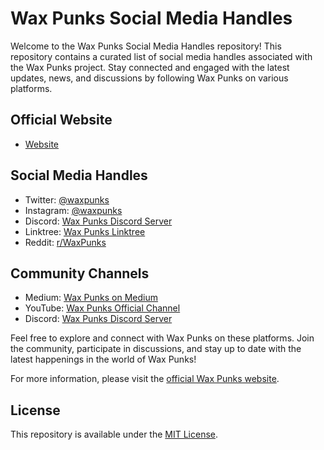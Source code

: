 # Wax Punks Social Media Handles

Welcome to the Wax Punks Social Media Handles repository! This repository contains a curated list of social media handles associated with the Wax Punks project. Stay connected and engaged with the latest updates, news, and discussions by following Wax Punks on various platforms.

## Official Website
- [Website](https://www.waxpunks.io)

## Social Media Handles
- Twitter: [@waxpunks](https://twitter.com/WaxPunksio)
- Instagram: [@waxpunks](https://www.instagram.com/waxpunksio)
- Discord: [Wax Punks Discord Server](https://discord.com/invite/NX5qNtxc)
- Linktree: [Wax Punks Linktree](https://linktr.ee/waxpunks)
- Reddit: [r/WaxPunks](https://www.reddit.com/r/WaxPunks)

## Community Channels
- Medium: [Wax Punks on Medium](https://medium.com/waxpunks)
- YouTube: [Wax Punks Official Channel](https://www.youtube.com/c/waxpunks)
- Discord: [Wax Punks Discord Server](https://discord.com/invite/NX5qNtxc)

Feel free to explore and connect with Wax Punks on these platforms. Join the community, participate in discussions, and stay up to date with the latest happenings in the world of Wax Punks!

For more information, please visit the [official Wax Punks website](https://www.waxpunks.io).

## License
This repository is available under the [MIT License](LICENSE).
